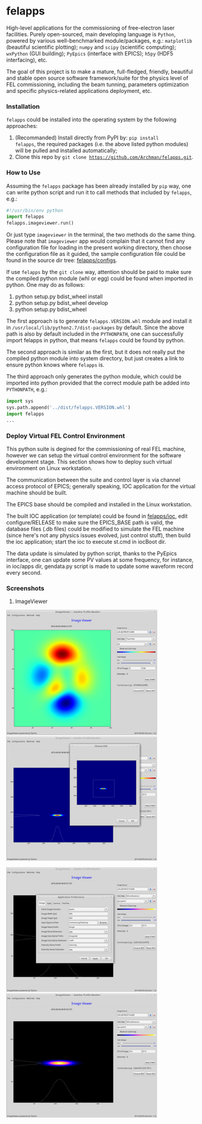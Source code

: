 # felapps

High-level applications for the commissioning of free-electron laser 
facilities. Purely open-sourced, main developing language is 
`Python`, powered by various well-benchmarked module/packages,
e.g.: `matplotlib` (beautiful scientific plotting);
`numpy` and `scipy` (scientific computing);
`wxPython` (GUI building); `PyEpics` (interface with EPICS);
`h5py` (HDF5 interfacing), etc.

The goal of this project is to make a mature, full-fledged, friendly,
beautiful and stable open source software framework/suite for the 
physics level of FEL commissioning, including the beam tunning, 
parameters optimization and specific physics-related applications 
deployment, etc.

### Installation
<code>felapps</code> could be installed into the operating system by the 
following approaches:

1. (Recommanded) Install directly from PyPI by: 
<code>pip install felapps</code>, the required packages (i.e. the above listed python modules) will be pulled and installed automatically;
2. Clone this repo by <code>git clone https://github.com/Archman/felapps.git</code>.

### How to Use
Assuming the <code>felapps</code> package has been already installed by 
<code>pip</code> way, one can write python script and run it to call 
methods that included by <code>felapps</code>, e.g.:
```python
#!/usr/bin/env python
import felapps
felapps.imageviewer.run()
```
Or just type <code>imageviewer</code> in the terminal, the two methods do
the same thing. Please note that <code>imageviewer</code> app would 
complain that it cannot find any configuration file for loading in the
present working directory, then choose the configuration file as it guided,
the sample configuration file could be found in the source dir tree: 
[felapps/configs](https://github.com/Archman/felapps/tree/master/felapps/configs).

If use <code>felapps</code> by the <code>git clone</code> way, attention
should be paid to make sure the compiled python module (whl or egg) could
be found when imported in python. One may do as follows:

1. python setup.py bdist_wheel install
2. python setup.py bdist_wheel develop
3. python setup.py bdist_wheel

The first approach is to generate <code>felapps.VERSION.whl</code> module 
and install it in <code>/usr/local/lib/python2.7/dist-packages</code> by
default. Since the above path is also by default included in the 
<code>PYTHONPATH</code>, one can successfully import felapps in python,
that means <code>felapps</code> could be found by python.

The second approach is similar as the first, but it does not really put the
compiled python module into system directory, but just creates a link to
ensure python knows where <code>felapps</code> is.

The third approach only generates the python module, which could be imported
into python provided that the correct module path be added into 
<code>PYTHONPATH</code>, e.g.:
```python
import sys
sys.path.append('../dist/felapps.VERSION.whl')
import felapps
...
```
### Deploy Virtual FEL Control Environment
This python suite is degined for the commissioning of real FEL machine, however
we can setup the virtual control environment for the software development stage.
This section shows how to deploy such virtual environment on Linux workstation.

The communication between the suite and control layer is via channel access protocol
of EPICS; generally speaking, IOC application for the virtual machine should be built.

The EPICS base should be compiled and installed in the Linux workstation.

The built IOC application (or template) could be found in 
[felapps/ioc](https://github.com/Archman/felapps/tree/master/felapps/ioc), 
edit configure/RELEASE to make sure the EPICS_BASE path is valid, the database files 
(.db files) could be modified to simulate the FEL machine 
(since here's not any physics issues evolved, just control stuff), 
then build the ioc application; start the ioc to execute st.cmd in iocBoot dir.

The data update is simulated by python script, thanks to the PyEpics interface, 
one can update some PV values at some frequency, for instance, in ioc/apps dir, 
gendata.py script is made to update some waveform record every second.

### Screenshots

1. ImageViewer

<p>
  <img src=/images/imageviewer/startup.png?raw=true alt="ImageViewer Startup" width="400"></img> <img src=/images/imageviewer/roi.png?raw=true alt="imageviewer ROI" width="400"></img>
</p>
<p>
  <img src=/images/imageviewer/configuration.png?raw=true alt="imageviewer Configurations" width="400"></img> <img src=/images/imageviewer/colormap.png?raw=true alt="imageviewer Colormap" width="400"></img>
</p>
